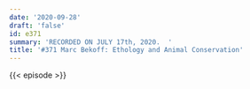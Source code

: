 ```yaml
---
date: '2020-09-28'
draft: 'false'
id: e371
summary: 'RECORDED ON JULY 17th, 2020.  '
title: '#371 Marc Bekoff: Ethology and Animal Conservation'
---
```

{{< episode >}}
